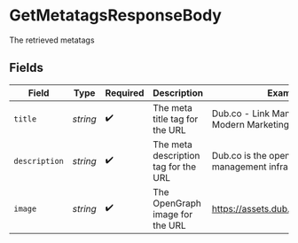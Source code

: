# GetMetatagsResponseBody

The retrieved metatags


## Fields

| Field                                                        | Type                                                         | Required                                                     | Description                                                  | Example                                                      |
| ------------------------------------------------------------ | ------------------------------------------------------------ | ------------------------------------------------------------ | ------------------------------------------------------------ | ------------------------------------------------------------ |
| `title`                                                      | *string*                                                     | :heavy_check_mark:                                           | The meta title tag for the URL                               | Dub.co - Link Management for Modern Marketing Teams          |
| `description`                                                | *string*                                                     | :heavy_check_mark:                                           | The meta description tag for the URL                         | Dub.co is the open-source link management infrastructure ... |
| `image`                                                      | *string*                                                     | :heavy_check_mark:                                           | The OpenGraph image for the URL                              | https://assets.dub.co/thumbnail.jpg                          |